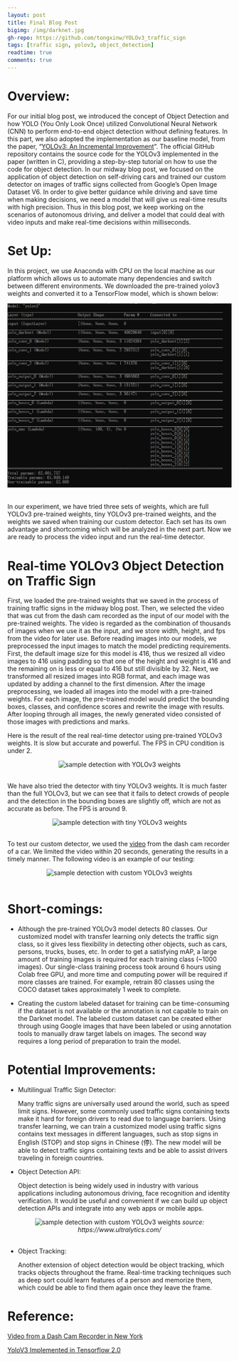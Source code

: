 ```yaml
---
layout: post
title: Final Blog Post
bigimg: /img/darknet.jpg
gh-repo: https://github.com/tongxinw/YOLOv3_traffic_sign
tags: [traffic sign, yolov3, object_detection]
readtime: true
comments: true
---
```


# Overview:

For our initial blog post, we introduced the concept of Object Detection and how YOLO (You Only Look Once) utilized Convolutional Neural Network (CNN) to perform end-to-end object detection without defining features. In this part, we also adopted the implementation as our baseline model, from the paper, “[YOLOv3: An Incremental Improvement](https://arxiv.org/abs/1804.02767)”. The official GitHub repository contains the source code for the YOLOv3 implemented in the paper (written in C), providing a step-by-step tutorial on how to use the code for object detection. In our midway blog post, we focused on the application of object detection on self-driving cars and trained our custom detector on images of traffic signs collected from Google’s Open Image Dataset V6. In order to give better guidance while driving and save time when making decisions, we need a model that will give us real-time results with high precision. Thus in this blog post, we keep working on the scenarios of autonomous driving, and deliver a model that could deal with video inputs and make real-time decisions within milliseconds.

# Set Up: 

In this project, we use Anaconda with CPU on the local machine as our platform which allows us to automate many dependencies and switch between different environments. We downloaded the pre-trained yolov3 weights and converted it to a TensorFlow model, which is shown below:

<div style="text-align:center;">
  <img src="https://github.com/tongxinw/YOLOv3_traffic_sign_website/raw/gh-pages/img/final_model.png" alt="TF model">
</div>
<br/>


In our experiment, we have tried three sets of weights, which are full YOLOv3 pre-trained weights, tiny YOLOv3 pre-trained weights, and the weights we saved when training our custom detector. Each set has its own advantage and shortcoming which will be analyzed in the next part. Now we are ready to process the video input and run the real-time detector.

# Real-time YOLOv3 Object Detection on Traffic Sign

First, we loaded the pre-trained weights that we saved in the process of training traffic signs in the midway blog post. Then, we selected the video that was cut from the dash cam recorded as the input of our model with the pre-trained weights. The video is regarded as the combination of thousands of images when we use it as the input, and we store width, height, and fps from the video for later use. Before reading images into our models, we preprocessed the input images to match the model predicting requirements. First, the default image size for this model is 416, thus we resized all video images to 416 using padding so that one of the height and weight is 416 and the remaining on is less or equal to 416 but still divisible by 32. Next, we transformed all resized images into RGB format, and each image was updated by adding a channel to the first dimension. After the image preprocessing, we loaded all images into the model with a pre-trained weights. For each image, the pre-trained model would predict the bounding boxes, classes, and confidence scores and rewrite the image with results. After looping through all images, the newly generated video consisted of those images with predictions and marks.

Here is the result of the real real-time detector using pre-trained YOLOv3 weights. It is slow but accurate and powerful. The FPS in CPU condition is under 2.

<div style="text-align:center;">
  <img src="https://github.com/tongxinw/YOLOv3_traffic_sign_website/raw/gh-pages/img/gif-3.gif" alt="sample detection with YOLOv3 weights">
</div>
<br/>

We have also tried the detector with tiny YOLOv3 weights. It is much faster than the full YOLOv3, but we can see that it fails to detect crowds of people and the detection in the bounding boxes are slightly off, which are not as accurate as before. The FPS is around 9.

<div style="text-align:center;">
  <img src="https://github.com/tongxinw/YOLOv3_traffic_sign_website/raw/gh-pages/img/gif-2.gif" alt="sample detection with tiny YOLOv3 weights">
</div>
<br/>

To test our custom detector, we used the [video](https://m.youtube.com/watch?v=7HaJArMDKgI) from the dash cam recorder of a car. We limited the video within 20 seconds, generating the results in a timely manner. The following video is an example of our testing: 

<div style="text-align:center;">
  <img src="https://github.com/tongxinw/YOLOv3_traffic_sign_website/raw/gh-pages/img/gif.gif" alt="sample detection with custom YOLOv3 weights">
</div>
<br/>


# Short-comings:

- Although the pre-trained YOLOv3 model detects 80 classes. Our customized model with transfer learning only detects the traffic sign class, so it gives less flexibility in detecting other objects, such as cars, persons, trucks, buses, etc. In order to get a satisfying mAP, a large amount of training images is required for each training class (~1000 images). Our single-class training process took around 6 hours using Colab free GPU, and more time and computing power will be required if more classes are trained. For example, retrain 80 classes using the COCO dataset takes approximately 1 week to complete. 

- Creating the custom labeled dataset for training can be time-consuming if the dataset is not available or the annotation is not capable to train on the Darknet model. The labeled custom dataset can be created either through using Google images that have been labeled or using annotation tools to manually draw target labels on images. The second way requires a long period of preparation to train the model.


# Potential Improvements:

- Multilingual Traffic Sign Detector: 

  Many traffic signs are universally used around the world, such as speed limit signs. However, some commonly used traffic signs containing texts make it hard for foreign drivers to read due to language barriers. Using transfer learning, we can train a customized model using traffic signs contains text messages in different languages, such as stop signs in English (STOP) and stop signs in Chinese (停). The new model will be able to detect traffic signs containing texts and be able to assist drivers traveling in foreign countries. 

- Object Detection API:
  
  Object detection is being widely used in industry with various applications including autonomous driving, face recognition and identity verification. It would be useful and convenient if we can build up object detection APIs and integrate into any web apps or mobile apps.
  
<div style="text-align:center;">
  <img src="https://user-images.githubusercontent.com/26833433/61591130-f7beea00-abc2-11e9-9dc0-d6abcf41d713.jpg" width="180" alt="sample detection with custom YOLOv3 weights">
  <em>source: https://www.ultralytics.com/</em>
</div>
<br/>
  


- Object Tracking:

  Another extension of object detection would be object tracking, which tracks objects throughout the frame. Real-time tracking techniques such as deep sort could learn features of a person and memorize them, which could be able to find them again once they leave the frame.


# Reference:

[Video from a Dash Cam Recorder in New York](https://www.youtube.com/watch?v=7HaJArMDKgI&app=desktop)

[YoloV3 Implemented in Tensorflow 2.0](https://github.com/zzh8829/yolov3-tf2)



